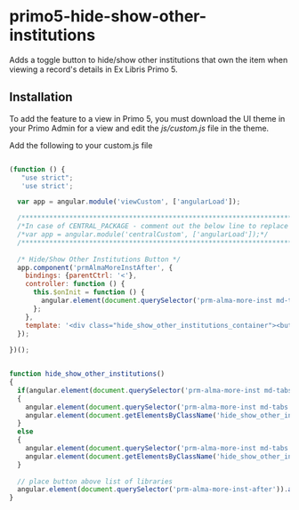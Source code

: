 # primo5-hide-show-other-institutions
Adds a toggle button to hide/show other institutions that own the item when viewing a record's details in Ex Libris Primo 5.

## Installation

To add the feature to a view in Primo 5, you must download the UI theme in your Primo Admin for a view and edit the *js/custom.js* file in the theme. 

Add the following to your custom.js file
```js

(function () {
   "use strict";
   'use strict';

  var app = angular.module('viewCustom', ['angularLoad']);

  /****************************************************************************************************/
  /*In case of CENTRAL_PACKAGE - comment out the below line to replace the other module definition*/
  /*var app = angular.module('centralCustom', ['angularLoad']);*/
  /****************************************************************************************************/
	
  /* Hide/Show Other Institutions Button */
  app.component('prmAlmaMoreInstAfter', {
    bindings: {parentCtrl: '<'},
    controller: function () {
      this.$onInit = function () {
        angular.element(document.querySelector('prm-alma-more-inst md-tabs')).addClass("hide");
      };
    },
    template: '<div class="hide_show_other_institutions_container"><button class="hide_show_other_institutions_button" onclick="hide_show_other_institutions()">Show Libraries</button></div>'
  });
  
})();


function hide_show_other_institutions() 
{
  if(angular.element(document.querySelector('prm-alma-more-inst md-tabs')).hasClass("hide"))
  {
    angular.element(document.querySelector('prm-alma-more-inst md-tabs')).removeClass("hide");
    angular.element(document.getElementsByClassName('hide_show_other_institutions_button')).text("Hide Libraries");
  }
  else
  {
    angular.element(document.querySelector('prm-alma-more-inst md-tabs')).addClass("hide");
    angular.element(document.getElementsByClassName('hide_show_other_institutions_button')).text("Show Libraries");
  }
	
  // place button above list of libraries 
  angular.element(document.querySelector('prm-alma-more-inst-after')).after(angular.element(document.querySelector('prm-alma-more-inst md-tabs')));
}

```
